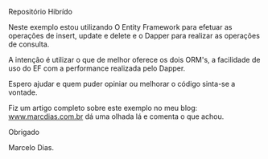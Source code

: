 Repositório Hibrído

Neste exemplo estou utilizando O Entity Framework para efetuar as operações de insert, update e delete e o Dapper para realizar
as operações de consulta.

A intenção é utilizar o que de melhor oferece os dois ORM's, a facilidade de uso do EF com a performance realizada pelo Dapper.

Espero ajudar e quem puder opiniar ou melhorar o código sinta-se a vontade.

Fiz um artigo completo sobre este exemplo no meu blog: www.marcdias.com.br dá uma olhada lá e comenta o que achou. 

Obrigado 

Marcelo Dias.
